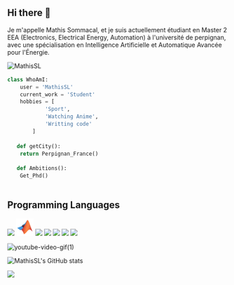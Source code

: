 ## Hi there 👋
Je m'appelle Mathis Sommacal, et je suis actuellement étudiant en Master 2 EEA (Electronics, Electrical Energy, Automation) à l'université de perpignan, avec une spécialisation en Intelligence Artificielle et Automatique Avancée pour l'Énergie.

<p align="left"> <img src="https://komarev.com/ghpvc/?username=MathisSL" alt="MathisSL" /> </p>

```python
class WhoAmI:
	user = 'MathisSL'
   	current_work = 'Student'
   	hobbies = [
   			'Sport',
   			'Watching Anime',
   			'Writting code'
   		]
   
   def getCity():
   	return Perpignan_France()
   
   def Ambitions():
   	Get_Phd()
  
```

## Programming Languages
<img src = 'https://github.com/MarikIshtar007/MarikIshtar007/blob/master/images/c-original.svg' width='30'/> <img src = 'https://github.com/MathisSL/MathisSL/blob/main/matlab.svg' width='40'/> <img src = 'https://github.com/MarikIshtar007/MarikIshtar007/blob/master/images/cpp.svg' width='30'/> <img src = 'https://github.com/MarikIshtar007/MarikIshtar007/blob/master/images/python2.png' height='30'/>  <img src = 'https://github.com/MarikIshtar007/MarikIshtar007/blob/master/images/html.svg' width='30'/> <img src = 'https://github.com/MarikIshtar007/MarikIshtar007/blob/master/images/php.svg' width='40'/>
 <img src = 'https://github.com/MarikIshtar007/MarikIshtar007/blob/master/images/sql.svg' width='30'/> 

![youtube-video-gif(1)](https://github.com/user-attachments/assets/fa5dadca-4a42-47b7-9d5a-6dc0f6296807)


![MathisSL's GitHub stats](https://github-readme-stats.vercel.app/api?username=MathisSL&show_icons=true&theme=radical)

<img src = "https://github-readme-stats.vercel.app/api/top-langs/?username=MathisSL&layout=compact">


